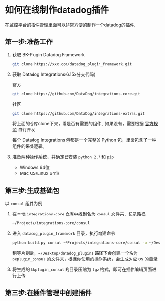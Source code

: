 # 如何在线制作datadog插件

在监控平台的插件管理里面可以非常方便的制作一个datadog的插件.


## 第一步:准备工作

1. 获取 BK-Plugin Datadog Framework

   ```bash
   git clone https://xxx.com/datadog_plugin_framework.git
   ```

2. 获取  Datadog Integrations(6.15x分支代码)

   官方 

   ```bash
   git clone https://github.com/DataDog/integrations-core.git
   ```

   社区

   ```bash
   git clone https://github.com/DataDog/integrations-extras.git
   ```

   将上面的仓库clone下来，看是否有需要的组件 , 如果没有，需要根据 [官方规范](https://docs.datadoghq.com/developers/integrations/new_check_howto/) 自行开发

   每个 Datadog Integrations 包都是一个完整的 Python 包，里面包含了一种组件的采集逻辑。

3. 准备两种操作系统，并确定已安装 `python 2.7` 和 `pip`

   - Windows 64位
   - Mac OS/Linux 64位

## 第三步:生成基础包

以 `consul` 组件为例

1. 在本地 `integrations-core` 仓库中找到名为 `consul` 文件夹，记录路径

   ```bash
   ~/Projects/integrations-core/consul
   ```

2. 进入 `datadog_plugin_framework` 目录，执行构建命令

   ```bash
   python build.py consul ~/Projects/integrations-core/consul -o ~/Desktop/datadog_plugins
   ```

   稍等片刻后，`~/Desktop/datadog_plugins` 路径下会创建一个名为 `bkplugin_consul` 的文件夹，根据你使用的操作系统，会生成对应 os 的目录

3. 将生成的 `bkplugin_consul` 的目录压缩为 `tgz` 格式，即可在插件编辑页面进行上传

## 第三步:在插件管理中创建插件



